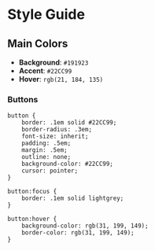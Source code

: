 # Style Guide

## Main Colors

- **Background**: `#191923`
- **Accent**: `#22CC99`
- **Hover**: `rgb(21, 184, 135)`

### Buttons

```
button {
    border: .1em solid #22CC99;
    border-radius: .3em;
    font-size: inherit;
    padding: .5em;
    margin: .5em;
    outline: none;
    background-color: #22CC99;
    cursor: pointer;
}

button:focus {
    border: .1em solid lightgrey;
}

button:hover {
    background-color: rgb(31, 199, 149);
    border-color: rgb(31, 199, 149);
}
```